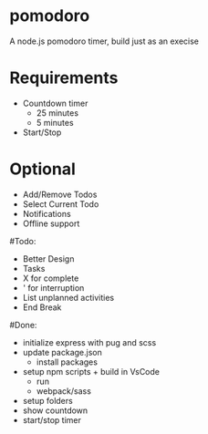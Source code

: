 # pomodoro
A node.js pomodoro timer, build just as an execise

# Requirements
- Countdown timer
    - 25 minutes
    - 5 minutes
- Start/Stop

# Optional
- Add/Remove Todos
- Select Current Todo
- Notifications
- Offline support

#Todo:
- Better Design
- Tasks
- X for complete
- ' for interruption
- List unplanned activities
- End Break

#Done:
- initialize express with pug and scss
- update package.json
    - install packages
- setup npm scripts + build in VsCode
    - run 
    - webpack/sass
- setup folders
- show countdown
- start/stop timer
